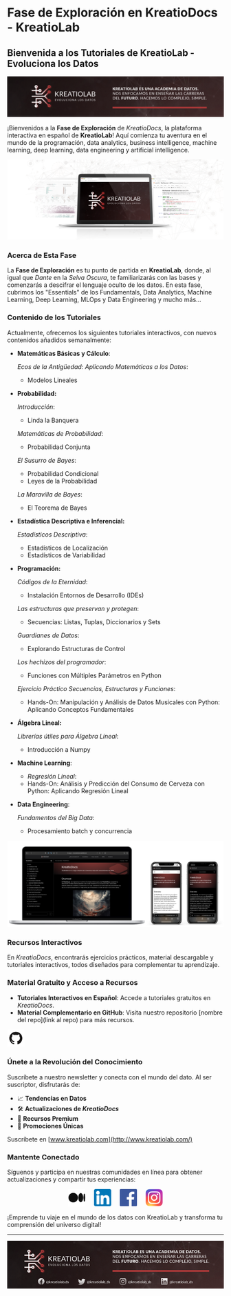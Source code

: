 # Fase de Exploración en KreatioDocs - KreatioLab

## Bienvenida a los Tutoriales de KreatioLab - Evoluciona los Datos


![Cabecera.png](img/Cabecera.png)


¡Bienvenidos a la **Fase de Exploración** de *KreatioDocs*, la plataforma interactiva en español de **KreatioLab**! Aquí comienza tu aventura en el mundo de la programación, data analytics, business intelligence, machine learning, deep learning, data engineering y artificial intelligence.


![Banner.png](img/Banner.png)


### Acerca de Esta Fase

La **Fase de Exploración** es tu punto de partida en **KreatioLab**, donde, al igual que *Dante* en la *Selva Oscura*, te familiarizarás con las bases y comenzarás a descifrar el lenguaje oculto de los datos. En esta fase, cubrimos los "Essentials" de los Fundamentals, Data Analytics, Machine Learning, Deep Learning, MLOps y Data Engineering y mucho más…


### Contenido de los Tutoriales

Actualmente, ofrecemos los siguientes tutoriales interactivos, con nuevos contenidos añadidos semanalmente:

- **Matemáticas Básicas y Cálculo**:

    *Ecos de la Antigüedad: Aplicando Matemáticas a los Datos*:
    - Modelos Lineales
    

- **Probabilidad:**

    *Introducción*:
    - Linda la Banquera

    *Matemáticas de Probabilidad*:
    - Probabilidad Conjunta

    *El Susurro de Bayes*:
    - Probabilidad Condicional
    - Leyes de la Probabilidad

    *La Maravilla de Bayes*:
    - El Teorema de Bayes


- **Estadística Descriptiva e Inferencial:**

    *Estadísticos Descriptiva*:
    - Estadísticos de Localización
    - Estadísticos de Variabilidad


- **Programación:**

    *Códigos de la Eternidad*:
    - Instalación Entornos de Desarrollo (IDEs)

    *Las estructuras que preservan y protegen*:
    - Secuencias: Listas, Tuplas, Diccionarios y Sets

    *Guardianes de Datos*:
    - Explorando Estructuras de Control

    *Los hechizos del programador*:
    - Funciones con Múltiples Parámetros en Python

    *Ejercicio Práctico Secuencias, Estructuras y Funciones*:
    - Hands-On: Manipulación y Análisis de Datos Musicales con Python: Aplicando Conceptos Fundamentales

- **Álgebra Lineal:**

    *Librerías útiles para Álgebra Lineal*:
    - Introducción a Numpy

- **Machine Learning**:

    * *Regresión Lineal*:
    - Hands-On: Análisis y Predicción del Consumo de Cerveza con Python: Aplicando Regresión Lineal

- **Data Engineering**:

    *Fundamentos del Big Data*:
    - Procesamiento batch y concurrencia


![mockupLanding.png](img/mockupLanding.png)


### Recursos Interactivos

En *KreatioDocs*, encontrarás ejercicios prácticos, material descargable y tutoriales interactivos, todos diseñados para complementar tu aprendizaje.


### Material Gratuito y Acceso a Recursos

- **Tutoriales Interactivos en Español**: Accede a tutoriales gratuitos en *KreatioDocs*.
- **Material Complementario en GitHub**: Visita nuestro repositorio [nombre del repo](link al repo) para más recursos.

<aside>
    <a href="https://github.com/KREATIOLAB/KreatioDocs-Fase-Exploracion.git">
        <img src="img/github.png" alt="GitHub" width="40px" />
    </a>
</aside>


### Únete a la Revolución del Conocimiento

Suscríbete a nuestro newsletter y conecta con el mundo del dato. Al ser suscriptor, disfrutarás de:

- 📈 **Tendencias en Datos**
- 🛠️ **Actualizaciones de *KreatioDocs***
- 📖 **Recursos Premium**
- 🎁 **Promociones Únicas**

Suscríbete en [www.kreatiolab.com](http://www.kreatiolab.com/)


### Mantente Conectado

Síguenos y participa en nuestras comunidades en línea para obtener actualizaciones y compartir tus experiencias:

<p align="center">
    <a href="http://kreatiolab.medium.com" style="text-decoration: none; color: inherit;">
        <img src="img/medium.png" alt="Medium" width="40px" />
    </a>
    &nbsp;&nbsp;&nbsp;
    <a href="https://www.linkedin.com/company/kreatiolab" style="text-decoration: none; color: inherit;">
        <img src="img/linkedin.png" alt="LinkedIn" width="40px" />
    </a>
    &nbsp;&nbsp;&nbsp;
    <a href="https://www.facebook.com/kreatiolab.ds" style="text-decoration: none; color: inherit;">
        <img src="img/facebook.png" alt="Facebook" width="40px" />
    </a>
    &nbsp;&nbsp;&nbsp;
    <a href="https://www.instagram.com/kreatiolab_ds/" style="text-decoration: none; color: inherit;">
        <img src="img/instagram.png" alt="Instagram" width="40px" />
    </a>
</p>


¡Emprende tu viaje en el mundo de los datos con KreatioLab y transforma tu comprensión del universo digital!

---

![Pie-Pagina.png](img/Pie-Pagina.png)